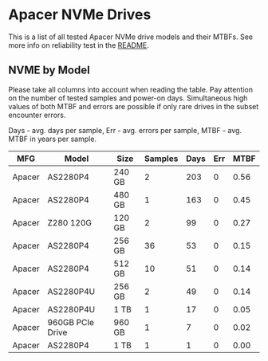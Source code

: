 Apacer NVMe Drives
==================

This is a list of all tested Apacer NVMe drive models and their MTBFs. See more
info on reliability test in the [README](https://github.com/linuxhw/SMART).

NVME by Model
------------

Please take all columns into account when reading the table. Pay attention on the
number of tested samples and power-on days. Simultaneous high values of both MTBF
and errors are possible if only rare drives in the subset encounter errors.

Days - avg. days per sample,
Err  - avg. errors per sample,
MTBF - avg. MTBF in years per sample.

| MFG       | Model              | Size   | Samples | Days  | Err   | MTBF |
|-----------|--------------------|--------|---------|-------|-------|------|
| Apacer    | AS2280P4           | 240 GB | 2       | 203   | 0     | 0.56   |
| Apacer    | AS2280P4           | 480 GB | 1       | 163   | 0     | 0.45   |
| Apacer    | Z280 120G          | 120 GB | 2       | 99    | 0     | 0.27   |
| Apacer    | AS2280P4           | 256 GB | 36      | 53    | 0     | 0.15   |
| Apacer    | AS2280P4           | 512 GB | 10      | 51    | 0     | 0.14   |
| Apacer    | AS2280P4U          | 256 GB | 2       | 49    | 0     | 0.14   |
| Apacer    | AS2280P4U          | 1 TB   | 1       | 17    | 0     | 0.05   |
| Apacer    | 960GB PCIe Drive   | 960 GB | 1       | 7     | 0     | 0.02   |
| Apacer    | AS2280P4           | 1 TB   | 1       | 1     | 0     | 0.00   |

